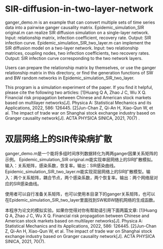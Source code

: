 # SIR-diffusion-in-two-layer-network

ganger_demo.m is an example that can convert multiple sets of time series data into a pairwise ganger causality matrix.
Epidemic_simulation_SIR original.m can realize SIR diffusion simulation on a single-layer network. Input: relationship matrix, infection coefficient, recovery rate. Output: SIR infection curve.
Epidemic_simulation_SIR_two_layer.m can implement the SIR diffusion model on a two-layer network. Input: two relationship matrices, coupling nodes, two infection coefficients, two recovery rates. Output: SIR infection curve corresponding to the two network layers.

Users can prepare the relationship matrix by themselves, or use the ganger relationship matrix in this directory, or find the generation functions of SW and BW random networks in Epidemic_simulation_SIR_two_layer.

This program is a simulation experiment of the paper. If you find it helpful, please cite the following two articles:
[1]Huang Q A, Zhao J C, Wu X Q. Financial risk propagation between Chinese and American stock markets based on multilayer networks[J]. Physica A: Statistical Mechanics and its Applications, 2022, 586: 126445.
[2]Jun-Chan Z, Qi-An H, Xiao-Qun W, et al. The impact of trade war on Shanghai stock exchange industry based on Granger causality network[J]. ACTA PHYSICA SINICA, 2021, 70(7) .

# 双层网络上的SIR传染病扩散

ganger_demo.m是一个能将多组时间序列数据转化为两两ganger因果关系矩阵的示例。
Epidemic_simulation_SIR original.m能实现单层网络上的SIR扩散模拟。输入：关系矩阵，感染系数，恢复率。输出：SIR感染曲线。
Epidemic_simulation_SIR_two_layer.m能实现双层网络上的SIR扩散模型。输入：两个关系矩阵，耦合节点，两个感染系数，两个恢复率。输出：两个网络层对应的SIR感染曲线。

使用者可以自行准备关系矩阵，也可以使用本目录下的ganger关系矩阵，也可以在Epidemic_simulation_SIR_two_layer里面找到SW和BW随机网络的生成函数。

本程序为论文的模拟实验。如果你觉得对你有帮助请引用下面两篇文章:
[1]Huang Q A, Zhao J C, Wu X Q. Financial risk propagation between Chinese and American stock markets based on multilayer networks[J]. Physica A: Statistical Mechanics and its Applications, 2022, 586: 126445.
[2]Jun-Chan Z, Qi-An H, Xiao-Qun W, et al. The impact of trade war on Shanghai stock exchange industry based on Granger causality network[J]. ACTA PHYSICA SINICA, 2021, 70(7).
